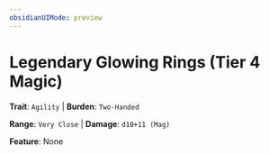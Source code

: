 ```yaml
---
obsidianUIMode: preview
---
```

# Legendary Glowing Rings (Tier 4 Magic)

**Trait**: `Agility` | **Burden**: `Two-Handed`

**Range**: `Very Close` | **Damage**: `d10+11 (Mag)`

**Feature**: None
